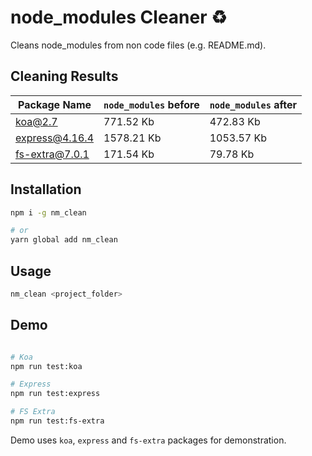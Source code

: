 # node_modules Cleaner :recycle:

Cleans node_modules from non code files (e.g. README.md).

## Cleaning Results

| Package Name | `node_modules` before | `node_modules` after |
|--------------|----------------------|-----------------------|
| koa@2.7 | 771.52 Kb | 472.83 Kb |
| express@4.16.4 | 1578.21 Kb | 1053.57 Kb |
| fs-extra@7.0.1 | 171.54 Kb | 79.78 Kb |

## Installation

```sh
npm i -g nm_clean

# or
yarn global add nm_clean
```

## Usage

```sh
nm_clean <project_folder>
```

## Demo

```sh

# Koa
npm run test:koa

# Express
npm run test:express

# FS Extra
npm run test:fs-extra
```

Demo uses `koa`, `express` and `fs-extra` packages for demonstration.